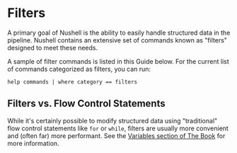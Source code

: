 # Filters

A primary goal of Nushell is the ability to easily handle structured data in the pipeline. Nushell contains an extensive set of commands known as "filters" designed to meet these needs.

A sample of filter commands is listed in this Guide below. For the current list of commands categorized as filters, you can run:

```nu
help commands | where category == filters
```

## Filters vs. Flow Control Statements

While it's certainly possible to modify structured data using "traditional" flow control statements like `for` or `while`, filters are usually more convenient and (often far) more performant. See the [Variables section of The Book](/book/variables.html#choosing-between-mutable-and-immutable-variables) for more information.

